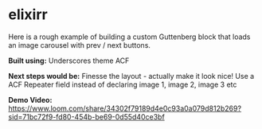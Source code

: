 # elixirr

Here is a rough example of building a custom Guttenberg block that loads an image carousel with prev / next buttons.

**Built using:**
Underscores theme
ACF

**Next steps would be:**
Finesse the layout - actually make it look nice!
Use a ACF Repeater field instead of declaring image 1, image 2, image 3 etc

**Demo Video:**
https://www.loom.com/share/34302f79189d4e0c93a0a079d812b269?sid=71bc72f9-fd80-454b-be69-0d55d40ce3bf
